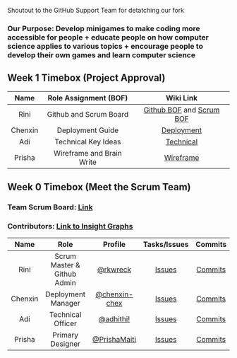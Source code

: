 Shoutout to the GitHub Support Team for detatching our fork

### Our Purpose: Develop minigames to make coding more accessible for people + educate people on how computer science applies to various topics + encourage people to develop their own games and learn computer science

## Week 1 Timebox (Project Approval)

| Name | Role Assignment (BOF) | Wiki Link | 
| :--: | :-------------: | :-------: |
| Rini | Github and Scrum Board | [Github BOF](https://github.com/rkwreck/team_flappy_bird/wiki/BOF-Github-Policy-Document-(Tech-Talk-0.3)) and [Scrum BOF](https://github.com/rkwreck/team_flappy_bird/wiki/BOF-Scrum-Masters-(Tech-Talk-0.2)) |
| Chenxin | Deployment Guide | [Deployment](https://github.com/rkwreck/team_flappy_bird/wiki/Deployment-Guide-(Tech-Talk-0.4)) |
| Adi | Technical Key Ideas | [Technical]() |
| Prisha | Wireframe and Brain Write | [Wireframe](https://github.com/rkwreck/team_flappy_bird/wiki/Wireframes) |

## Week 0 Timebox (Meet the Scrum Team) 

### Team Scrum Board: [Link](https://github.com/rkwreck/team_flappy_bird/projects/1)

### Contributors: [Link to Insight Graphs](https://github.com/rkwreck/team_flappy_bird/graphs/contributors)

| Name | Role | Profile | Tasks/Issues | Commits | Journal | 
| :--: | :--: | :-----: | :----------: | :-----: | :-----: | 
| Rini | Scrum Master & Github Admin | [@rkwreck](https://github.com/rkwreck) | [Issues](https://github.com/rkwreck/team_flappy_bird/issues/assigned/rkwreck) | [Commits](https://github.com/rkwreck/team_flappy_bird/commits?author=rkwreck) | [Journal](https://docs.google.com/document/d/1MGJnbg-C82_RHkVBFWTm0NsNgXVti9ACZfjGJobwdt8/edit?usp=sharing)| 
| Chenxin | Deployment Manager | [@chenxin-chex](https://github.com/chenxin-chex) | [Issues](https://github.com/rkwreck/team_flappy_bird/issues/assigned/chenxin-chex) | [Commits](https://github.com/rkwreck/team_flappy_bird/commits?author=chenxin-chex) | [Journal](https://docs.google.com/document/d/1Yva-kQ3c_p_qO1O4K9rHbdkfy4ubx91boqDq0Vm5avo/edit?usp=sharing) | 
| Adi | Technical Officer | [@adhithi!](https://github.com/adhithin) | [Issues](https://github.com/rkwreck/team_flappy_bird/issues/assigned/adhithin) | [Commits](https://github.com/rkwreck/team_flappy_bird/commits?author=adhithin) | [Journal](https://padlet.com/adhithinmurthy07/qpjul2mieejnr1d6) |
| Prisha | Primary Designer | [@PrishaMaiti](https://github.com/PrishaMaiti) | [Issues](https://github.com/rkwreck/team_flappy_bird/issues/assigned/PrishaMaiti)| [Commits](https://github.com/rkwreck/team_flappy_bird/commits?author=PrishaMaiti) | [Journal](https://docs.google.com/document/d/1UMpUJh6ypdTm1OwjPtjGThXWPG4ovmtr2x3-fMQVwFc/edit?usp=sharing) |  
   
